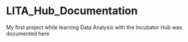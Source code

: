 # LITA_Hub_Documentation
My first project while learning Data Analysis with the Incubator Hub was documented here
